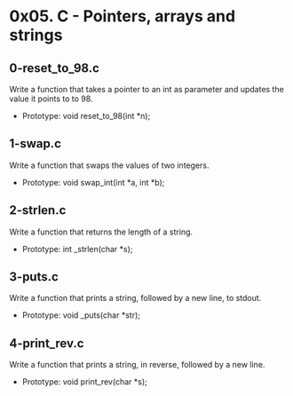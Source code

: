 # 0x05. C - Pointers, arrays and strings

## 0-reset_to_98.c
Write a function that takes a pointer to an int as parameter and updates the value it points to to 98.
- Prototype: void reset_to_98(int *n);

## 1-swap.c
Write a function that swaps the values of two integers.
- Prototype: void swap_int(int *a, int *b);

## 2-strlen.c
Write a function that returns the length of a string.
- Prototype: int _strlen(char *s);

## 3-puts.c
Write a function that prints a string, followed by a new line, to stdout.
- Prototype: void _puts(char *str);

## 4-print_rev.c
Write a function that prints a string, in reverse, followed by a new line.
- Prototype: void print_rev(char *s);

##     
